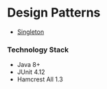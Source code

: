 # Design Patterns

- [Singleton](https://github.com/hikmet-cakir/design-patterns/tree/main/singleton)

### Technology Stack

- Java 8+
- JUnit 4.12
- Hamcrest All 1.3
